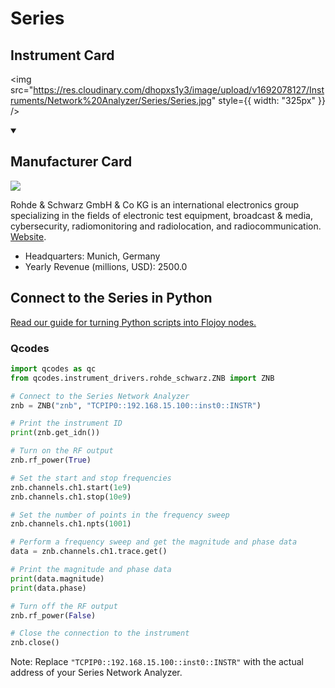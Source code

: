
# Series

## Instrument Card

<div className="flex">

<div>



</div>

<img src="https://res.cloudinary.com/dhopxs1y3/image/upload/v1692078127/Instruments/Network%20Analyzer/Series/Series.jpg" style={{ width: "325px" }} />

</div>

>

<details open>
<summary><h2>Manufacturer Card</h2></summary>

<img src="https://res.cloudinary.com/dhopxs1y3/image/upload/v1691786524/Instruments/Vendor%20Logos/Rohde_Schwarz.jpg.png" />

Rohde & Schwarz GmbH & Co KG is an international electronics group specializing in the fields of electronic test equipment, broadcast & media, cybersecurity, radiomonitoring and radiolocation, and radiocommunication. <a href="https://www.rohde-schwarz.com/ca/home_48230.html">Website</a>.

<ul>
  <li>Headquarters: Munich, Germany</li>
  <li>Yearly Revenue (millions, USD): 2500.0</li>
</ul>
</details>

## Connect to the Series in Python

[Read our guide for turning Python scripts into Flojoy nodes.](https://docs.flojoy.ai/custom-nodes/creating-custom-node/)


### Qcodes

```python
import qcodes as qc
from qcodes.instrument_drivers.rohde_schwarz.ZNB import ZNB

# Connect to the Series Network Analyzer
znb = ZNB("znb", "TCPIP0::192.168.15.100::inst0::INSTR")

# Print the instrument ID
print(znb.get_idn())

# Turn on the RF output
znb.rf_power(True)

# Set the start and stop frequencies
znb.channels.ch1.start(1e9)
znb.channels.ch1.stop(10e9)

# Set the number of points in the frequency sweep
znb.channels.ch1.npts(1001)

# Perform a frequency sweep and get the magnitude and phase data
data = znb.channels.ch1.trace.get()

# Print the magnitude and phase data
print(data.magnitude)
print(data.phase)

# Turn off the RF output
znb.rf_power(False)

# Close the connection to the instrument
znb.close()
```
Note: Replace `"TCPIP0::192.168.15.100::inst0::INSTR"` with the actual address of your Series Network Analyzer.

